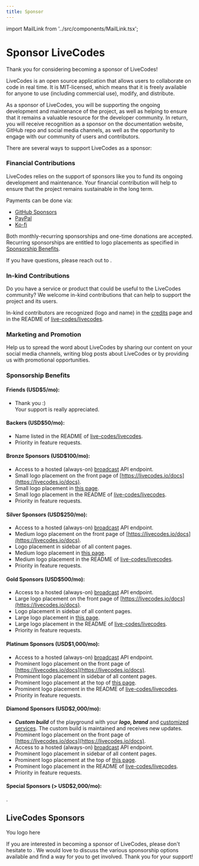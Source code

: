 ```yaml
---
title: Sponsor
---
```


import MailLink from '../src/components/MailLink.tsx';

# Sponsor LiveCodes

Thank you for considering becoming a sponsor of LiveCodes!

LiveCodes is an open source application that allows users to collaborate on code in real time. It is MIT-licensed, which means that it is freely available for anyone to use (including commercial use), modify, and distribute.

As a sponsor of LiveCodes, you will be supporting the ongoing development and maintenance of the project, as well as helping to ensure that it remains a valuable resource for the developer community. In return, you will receive recognition as a sponsor on the documentation website, GitHub repo and social media channels, as well as the opportunity to engage with our community of users and contributors.

There are several ways to support LiveCodes as a sponsor:

### Financial Contributions

LiveCodes relies on the support of sponsors like you to fund its ongoing development and maintenance. Your financial contribution will help to ensure that the project remains sustainable in the long term.

Payments can be done via:

- [GitHub Sponsors](https://github.com/sponsors/hatemhosny/)
- [PayPal](https://paypal.me/hatemhosni)
- [Ko-fi](https://ko-fi.com/hatemhosny)

Both monthly-recurring sponsorships and one-time donations are accepted. Recurring sponsorships are entitled to logo placements as specified in [Sponsorship Benefits](#sponsorship-benefits).

If you have questions, please reach out to <MailLink email="sponsor&#64;livecodes&#46;io" text="sponsor&#64;livecodes&#46;io" />.

### In-kind Contributions

Do you have a service or product that could be useful to the LiveCodes community? We welcome in-kind contributions that can help to support the project and its users.

In-kind contributors are recognized (logo and name) in the [credits](./credits.md) page and in the README of [live-codes/livecodes](https://github.com/live-codes/livecodes).

### Marketing and Promotion

Help us to spread the word about LiveCodes by sharing our content on your social media channels, writing blog posts about LiveCodes or by providing us with promotional opportunities.

### Sponsorship Benefits

#### Friends (USD$5/mo):

- Thank you :)  
  Your support is really appreciated.

#### Backers (USD$50/mo):

- Name listed in the README of [live-codes/livecodes](https://github.com/live-codes/livecodes).
- Priority in feature requests.

#### Bronze Sponsors (USD$100/mo):

- Access to a hosted (always-on) [broadcast](./features/broadcast.md) API endpoint.
- Small logo placement on the front page of [https://livecodes.io/docs](https://livecodes.io/docs).
- Small logo placement in [this page](#livecodes-sponsors).
- Small logo placement in the README of [live-codes/livecodes](https://github.com/live-codes/livecodes).
- Priority in feature requests.

#### Silver Sponsors (USD$250/mo):

- Access to a hosted (always-on) [broadcast](./features/broadcast.md) API endpoint.
- Medium logo placement on the front page of [https://livecodes.io/docs](https://livecodes.io/docs).
- Logo placement in sidebar of all content pages.
- Medium logo placement in [this page](#livecodes-sponsors).
- Medium logo placement in the README of [live-codes/livecodes](https://github.com/live-codes/livecodes).
- Priority in feature requests.

#### Gold Sponsors (USD$500/mo):

- Access to a hosted (always-on) [broadcast](./features/broadcast.md) API endpoint.
- Large logo placement on the front page of [https://livecodes.io/docs](https://livecodes.io/docs).
- Logo placement in sidebar of all content pages.
- Large logo placement in [this page](#livecodes-sponsors).
- Large logo placement in the README of [live-codes/livecodes](https://github.com/live-codes/livecodes).
- Priority in feature requests.

#### Platinum Sponsors (USD$1,000/mo):

- Access to a hosted (always-on) [broadcast](./features/broadcast.md) API endpoint.
- Prominent logo placement on the front page of [https://livecodes.io/docs](https://livecodes.io/docs).
- Prominent logo placement in sidebar of all content pages.
- Prominent logo placement at the top of [this page](#).
- Prominent logo placement in the README of [live-codes/livecodes](https://github.com/live-codes/livecodes).
- Priority in feature requests.

#### Diamond Sponsors (USD$2,000/mo):

- **_Custom build_** of the playground with your **_logo, brand_** and [customized services](./advanced/services.md). The custom build is maintained and receives new updates.
- Prominent logo placement on the front page of [https://livecodes.io/docs](https://livecodes.io/docs).
- Access to a hosted (always-on) [broadcast](./features/broadcast.md) API endpoint.
- Prominent logo placement in sidebar of all content pages.
- Prominent logo placement at the top of [this page](#).
- Prominent logo placement in the README of [live-codes/livecodes](https://github.com/live-codes/livecodes).
- Priority in feature requests.

#### Special Sponsors (> USD$2,000/mo):

<MailLink email="sponsor&#64;livecodes&#46;io" text="Let's discuss" />.

## LiveCodes Sponsors

<div style={{display: "flex", alignItems: "center", justifyContent: "center", height:" 60px", width: "300px", border: "1px solid #3c3c3c75", borderRadius: "3px", backgroundColor: "#f9f9f9", margin: "0.5em", marginBottom: "1.5em", color: "#3c3c3c54"}}>You logo here</div>

If you are interested in becoming a sponsor of LiveCodes, please don't hesitate to <MailLink email="sponsor&#64;livecodes&#46;io" text="reach out to us" />. We would love to discuss the various sponsorship options available and find a way for you to get involved. Thank you for your support!
